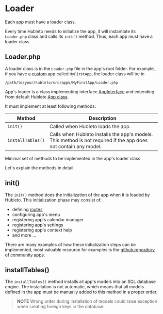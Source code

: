 # Loader

Each app must have a loader class.

Every time Hubleto needs to initialize the app, it will instantiate its `Loader.php` class and calls its `init()` method. Thus, each app must have a loader class.

## Loader.php

A loader class is in the `Loader.php` file in the app's root folder. For example, if you have a [custom](types) app called `MyFirstApp`, the loader class will be in

```
/path/to/your/hubleto/src/apps/MyFirstApp/Loader.php
```

App's loader is a class implementing interface [AppInterface](https://github.com/hubleto/framework/blob/main/src/Interfaces/AppInterface.php) and extending from default Hubleto [App class](https://github.com/hubleto/erp/blob/main/src/App.php).

It must implement at least following methods:

| Method            | Description                                                                                                      |
| ----------------- | ---------------------------------------------------------------------------------------------------------------- |
| `init()`          | Called when Hubleto loads the app.                                                                               |
| `installTables()` | Calls when Hubleto installs the app's models. This method is not required if the app does not contain any model. |
Minimal set of methods to be implemented in the app's loader class.

Let's explain the methods in detail.

## init()

The `init()` method does the initialization of the app when it is loaded by Hubleto. This initialization phase may consist of:

  * defining [routes](../routing)
  * configuring app's menu
  * registering app's calendar manager
  * registering app's settings
  * registering app's context help
  * and more ...

There are many examples of how these initialization steps can be implemented, most valuable resource for examples is the [github repository of community apps](https://github.com/hubleto/erp/apps).

## installTables()

The `installTables()` method installs all app's models into an SQL database engine. The installation is not automatic, which means that all models defined in the app must be manually added to this method in a proper order.

> **NOTE** Wrong order during installation of models could raise exception when creating foreign keys in the database.
